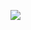 ![](https://visitor-badge.laobi.icu/badge?page_id=Roni-Ravin.Roni-Ravin)
          
                              
          
                                        
     
          
